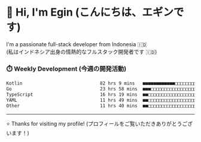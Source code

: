 # 👋 Hi, I'm Egin (こんにちは、エギンです)

I'm a passionate full-stack developer from Indonesia 🇮🇩  
(私はインドネシア出身の情熱的なフルスタック開発者です 🇮🇩)

### ⏱️ Weekly Development (今週の開発活動)

<!--START_SECTION:waka-->

```txt
Kotlin                             82 hrs 9 mins   ■■■■■■■■■■■■□□□□□□□□□□□□□   46.39 %
Go                                 23 hrs 58 mins  ■■■□□□□□□□□□□□□□□□□□□□□□□   13.54 %
TypeScript                         16 hrs 19 mins  ■■□□□□□□□□□□□□□□□□□□□□□□□   09.22 %
YAML                               11 hrs 49 mins  ■■□□□□□□□□□□□□□□□□□□□□□□□   06.68 %
Other                              11 hrs 40 mins  ■■□□□□□□□□□□□□□□□□□□□□□□□   06.59 %
```

<!--END_SECTION:waka-->

---

⭐️ Thanks for visiting my profile! (プロフィールをご覧いただきありがとうございます！)


<!-- Security scan triggered at 2025-09-02 02:45:51 -->